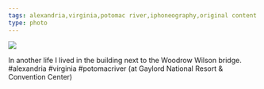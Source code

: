 ```yaml
---
tags: alexandria,virginia,potomac river,iphoneography,original content
type: photo
---
```

<img src="http://25.media.tumblr.com/tumblr_meko47w9Gm1rdkc0do1_1280.jpg" />

<p>In another life I lived in the building next to the Woodrow Wilson bridge. #alexandria #virginia #potomacriver (at Gaylord National Resort &amp; Convention Center)</p> 
